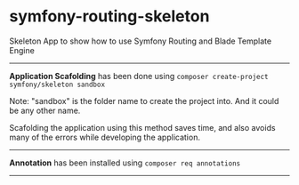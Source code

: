 # symfony-routing-skeleton
Skeleton App to show how to use Symfony Routing and Blade Template Engine

---

**Application Scafolding** has been done using `composer create-project symfony/skeleton sandbox`

Note: "sandbox" is the folder name to create the project into. And it could be any other name.

Scafolding the application using this method saves time, and also avoids many of the errors while developing the application.

---

**Annotation** has been installed using `composer req annotations`

---

